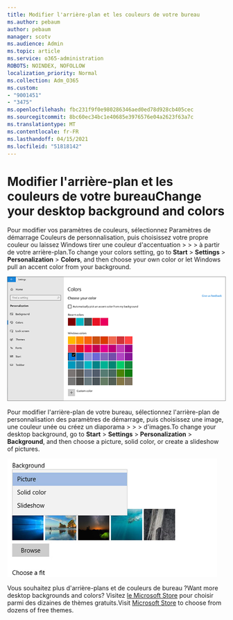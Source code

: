 ```yaml
---
title: Modifier l'arrière-plan et les couleurs de votre bureau
ms.author: pebaum
author: pebaum
manager: scotv
ms.audience: Admin
ms.topic: article
ms.service: o365-administration
ROBOTS: NOINDEX, NOFOLLOW
localization_priority: Normal
ms.collection: Adm_O365
ms.custom:
- "9001451"
- "3475"
ms.openlocfilehash: fbc231f9f0e980286346aed0ed78d928cb405cec
ms.sourcegitcommit: 8bc60ec34bc1e40685e3976576e04a2623f63a7c
ms.translationtype: MT
ms.contentlocale: fr-FR
ms.lasthandoff: 04/15/2021
ms.locfileid: "51818142"
---
```

# <a name="change-your-desktop-background-and-colors"></a><span data-ttu-id="264e8-102">Modifier l'arrière-plan et les couleurs de votre bureau</span><span class="sxs-lookup"><span data-stu-id="264e8-102">Change your desktop background and colors</span></span>

<span data-ttu-id="264e8-103">Pour modifier vos paramètres de couleurs, sélectionnez Paramètres de démarrage Couleurs de personnalisation, puis choisissez votre propre couleur ou laissez Windows tirer une couleur d'accentuation  >    >    >  à partir de votre arrière-plan.</span><span class="sxs-lookup"><span data-stu-id="264e8-103">To change your colors setting, go to **Start** > **Settings** > **Personalization** > **Colors**, and then choose your own color or let Windows pull an accent color from your background.</span></span>

![Personnalisez vos couleurs dans Windows.](media/windows-personalization-colors.png)

<span data-ttu-id="264e8-105">Pour modifier l'arrière-plan de votre bureau, sélectionnez l'arrière-plan de personnalisation des paramètres de démarrage, puis choisissez une image, une couleur unée ou créez un diaporama  >    >    >  d'images.</span><span class="sxs-lookup"><span data-stu-id="264e8-105">To change your desktop background, go to **Start** > **Settings** > **Personalization** > **Background**, and then choose a picture, solid color, or create a slideshow of pictures.</span></span> 

![Modifiez votre arrière-plan de bureau Windows.](media/windows-desktop-background.png)

<span data-ttu-id="264e8-107">Vous souhaitez plus d'arrière-plans et de couleurs de bureau ?</span><span class="sxs-lookup"><span data-stu-id="264e8-107">Want more desktop backgrounds and colors?</span></span> <span data-ttu-id="264e8-108">Visitez [le Microsoft Store](https://www.microsoft.com/store/collections/windowsthemes) pour choisir parmi des dizaines de thèmes gratuits.</span><span class="sxs-lookup"><span data-stu-id="264e8-108">Visit [Microsoft Store](https://www.microsoft.com/store/collections/windowsthemes) to choose from dozens of free themes.</span></span>
